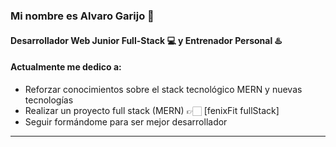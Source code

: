 ### Mi nombre es Alvaro Garijo 👋
#### Desarrollador Web Junior Full-Stack 💻  y Entrenador Personal ♨️


#### Actualmente me dedico a:


- Reforzar conocimientos sobre el stack tecnológico MERN y nuevas tecnologías 
- Realizar un proyecto full stack (MERN) 👉🏻 [fenixFit fullStack]
- Seguir formándome para ser mejor desarrollador 
___
